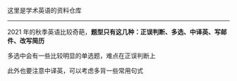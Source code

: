 这里是学术英语的资料仓库

---

2021 年的秋季英语比较奇葩，**题型只有这几种：正误判断、多选、中译英、写邮件、改写简历**

多选中会有一些比较明显的单选题，难点在正误判断上

此外也要注意中译英，可以考虑多背一些常用句式